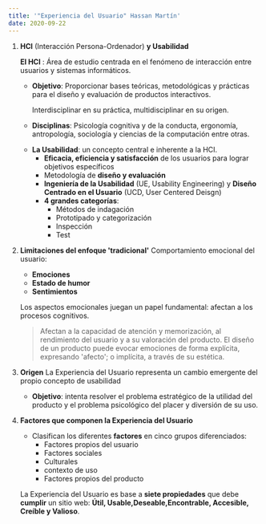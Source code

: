 ```yaml
--- 
title: '"Experiencia del Usuario" Hassan Martín'
date: 2020-09-22
---
```


1. **HCI** (Interacción Persona-Ordenador) **y Usabilidad**

    **El HCI** : Área de estudio centrada en el fenómeno de interacción entre usuarios y sistemas informáticos. 

    * **Objetivo**: Proporcionar bases teóricas, metodológicas y prácticas para el diseño y evaluación de productos interactivos. 


        Interdisciplinar en su práctica, multidisciplinar en su origen.

    * **Disciplinas**: Psicología cognitiva y de la conducta, ergonomía, antropología, sociología y ciencias de la computación entre otras.

    + **La Usabilidad**:  un concepto central e inherente a la HCI.
        * **Eficacia, eficiencia y satisfacción** de los usuarios para lograr objetivos específicos
        * Metodología de **diseño y evaluación**
        * **Ingeniería de la Usabilidad** (UE, Usability Engineering) y **Diseño Centrado en el Usuario** (UCD, User Centered Deisgn)
        * **4 grandes categorías**: 
          * Métodos de indagación
          * Prototipado y categorización
          * Inspección
          * Test


2. **Limitaciones del enfoque 'tradicional'**
    Comportamiento emocional del usuario: 
     * **Emociones**
     * **Estado de humor** 
     * **Sentimientos**
     

    Los aspectos emocionales juegan un papel fundamental: afectan a los procesos cognitivos. 
    > Afectan a la capacidad de atención y memorización, al rendimiento del usuario y a su valoración del producto.
    > El diseño de un producto puede evocar emociones de forma explícita, expresando 'afecto'; o implícita, a través de su estética.

3. **Origen** 
    La Experiencia del Usuario representa un cambio emergente del propio concepto de usabilidad

    * **Objetivo**:  intenta resolver el problema estratégico de la utilidad del producto y el problema psicológico del placer y diversión de su uso.


4. **Factores que componen la Experiencia del Usuario**
    * Clasifican los diferentes **factores** en cinco grupos diferenciados: 
        * Factores propios del usuario
        * Factores sociales
        * Culturales
        * contexto de uso 
        * Factores propios del producto 

    
    La Experiencia del Usuario es base a **siete propiedades** que debe **cumplir** un sitio web: **Útil, Usable,Deseable,Encontrable, Accesible, Creíble y Valioso**.









